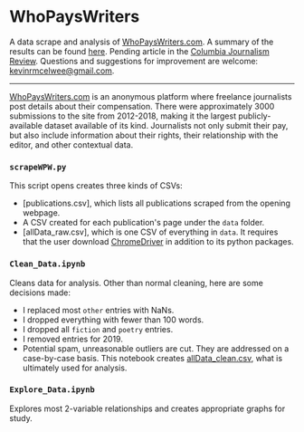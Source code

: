 # WhoPaysWriters
A data scrape and analysis of [WhoPaysWriters.com](http://whopayswriters.com/#/results).
A summary of the results can be found [here](Explore_Data.html).
Pending article in the [Columbia Journalism Review](https://www.cjr.org/).
Questions and suggestions for improvement are welcome: kevinrmcelwee@gmail.com.

***
[WhoPaysWriters.com](http://whopayswriters.com/#/results) is an anonymous platform where freelance journalists post details about their compensation. There were approximately 3000 submissions to the site from 2012-2018, making it the largest publicly-available dataset available of its kind. Journalists not only submit their pay, but also include information about their rights, their relationship with the editor, and other contextual data.

### `scrapeWPW.py`
This script opens creates three kinds of CSVs:
* [publications.csv], which lists all publications scraped from the opening webpage.
* A CSV created for each publication's page under the `data` folder.
* [allData_raw.csv], which is one CSV of everything in `data`.
It requires that the user download [ChromeDriver](https://sites.google.com/a/chromium.org/chromedriver/) in addition to its python packages.


### `Clean_Data.ipynb`
Cleans data for analysis. Other than normal cleaning, here are some decisions made:
* I replaced most `other` entries with NaNs.
* I dropped everything with fewer than 100 words.
* I dropped all `fiction` and `poetry` entries.
* I removed entries for 2019.
* Potential spam, unreasonable outliers are cut. They are addressed on a case-by-case basis.
This notebook creates [allData_clean.csv](allData_clean.csv), what is ultimately used for analysis.

### `Explore_Data.ipynb`
Explores most 2-variable relationships and creates appropriate graphs for study.
